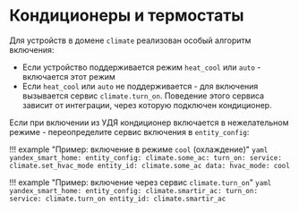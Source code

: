 # Кондиционеры и термостаты
Для устройств в домене `climate` реализован особый алгоритм включения:

* Если устройство поддерживается режим `heat_cool` или `auto` - включается этот режим
* Если `heat_cool` или `auto` не поддерживается - для включения вызывается сервис `climate.turn_on`. 
Поведение этого сервиса зависит от интеграции, через которую подключен кондиционер.

Если при включении из УДЯ кондиционер включается в нежелательном режиме - переопределите сервис включения в `entity_config`:

!!! example "Пример: включение в режиме `cool` (охлаждение)"
    ```yaml
    yandex_smart_home:
      entity_config:
        climate.some_ac:
          turn_on:
            service: climate.set_hvac_mode
            entity_id: climate.some_ac
            data:
              hvac_mode: cool
    ```

!!! example "Пример: включение через сервис `climate.turn_on`"
    ```yaml
    yandex_smart_home:
      entity_config:
        climate.smartir_ac:
          turn_on:
             service: climate.turn_on
             entity_id: climate.smartir_ac
    ```
